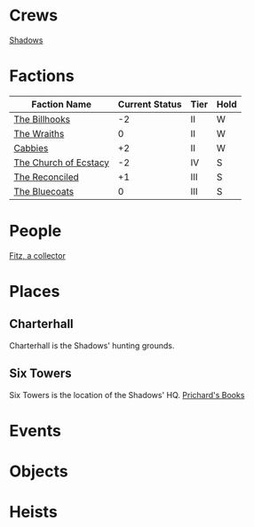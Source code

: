 <!-- TITLE: Blades in the Dark campaign log -->
<!-- SUBTITLE: being a repository for developing and tracking the factions, people, places, events, and heists in the city of Doskvol -->

# Crews
[Shadows](shadows)
# Factions

Faction Name|Current Status|Tier|Hold
---------------|----------------|----|------
[The Billhooks](billhooks)|-2|II|W
[The Wraiths](wraiths)|0|II|W
[Cabbies](cabbies)|+2|II|W
[The Church of Ecstacy](churchofecstacy)|-2|IV|S
[The Reconciled](reconciled)|+1|III|S
[The Bluecoats](bluecoats)|0|III|S

# People
[Fitz, a collector](fitz)
# Places
## Charterhall
Charterhall is the Shadows' hunting grounds. 

## Six Towers
Six Towers is the location of the Shadows' HQ.
[Prichard's Books](prichards)
# Events
# Objects
# Heists
